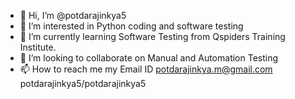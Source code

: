 - 👋 Hi, I’m @potdarajinkya5
- 👀 I’m interested in Python coding and software testing
- 🌱 I’m currently learning Software Testing from Qspiders Training Institute.
- 💞️ I’m looking to collaborate on Manual and Automation Testing
- 📫 How to reach me my Email ID potdarajinkya.m@gmail.com
potdarajinkya5/potdarajinkya5
